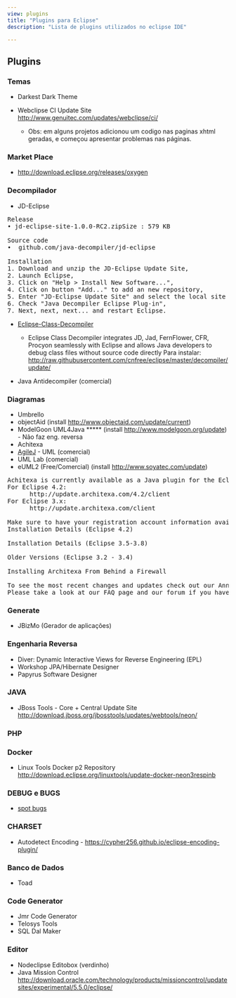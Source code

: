 ```yaml
---
view: plugins
title: "Plugins para Eclipse"
description: "Lista de plugins utilizados no eclipse IDE"

---
```

## Plugins
### Temas

 - Darkest Dark Theme

 - Webclipse CI Update Site  http://www.genuitec.com/updates/webclipse/ci/
   - Obs: em alguns projetos adicionou um codigo nas paginas xhtml geradas, e começou apresentar problemas nas páginas.


### Market Place
 - http://download.eclipse.org/releases/oxygen

### Decompilador

 - JD-Eclipse
<pre>
Release
• jd-eclipse-site-1.0.0-RC2.zipSize : 579 KB

Source code
•  github.com/java-decompiler/jd-eclipse 

Installation
1. Download and unzip the JD-Eclipse Update Site,
2. Launch Eclipse,
3. Click on "Help > Install New Software...",
4. Click on button "Add..." to add an new repository,
5. Enter "JD-Eclipse Update Site" and select the local site directory,
6. Check "Java Decompiler Eclipse Plug-in",
7. Next, next, next... and restart Eclipse.
</pre>
 - [Eclipse-Class-Decompiler](https://github.com/cnfree/Eclipse-Class-Decompiler)
   - Eclipse Class Decompiler integrates JD, Jad, FernFlower, CFR, Procyon seamlessly with Eclipse and allows Java developers to debug class files without source code directly 
Para instalar: http://raw.githubusercontent.com/cnfree/eclipse/master/decompiler/update/

 - Java Antidecompiler (comercial)

### Diagramas
- Umbrello
- objectAid (install http://www.objectaid.com/update/current)
- ModelGoon UML4Java ***** (install  http://www.modelgoon.org/update) - Não faz eng. reversa
- Achitexa
- [AgileJ](http://www.agilej.com/) - UML (comercial)
- UML Lab (comercial)
- eUML2 (Free/Comercial) (install http://www.soyatec.com/update)
<pre>
Achitexa is currently available as a Java plugin for the Eclipse IDE.  Use the following update site url to install Architexa from within  Eclipse.
For Eclipse 4.2:
      http://update.architexa.com/4.2/client
For Eclipse 3.x:
      http://update.architexa.com/client

Make sure to have your registration account information available to activate the plugin upon installation.
Installation Details (Eclipse 4.2)

Installation Details (Eclipse 3.5-3.8)

Older Versions (Eclipse 3.2 - 3.4)

Installing Architexa From Behind a Firewall

To see the most recent changes and updates check out our Announcements page.
Please take a look at our FAQ page and our forum if you have any questions or problems.
</pre>

### Generate
- JBizMo (Gerador de aplicações)

### Engenharia Reversa

- Diver: Dynamic Interactive Views for Reverse Engineering (EPL)
- Workshop JPA/Hibernate Designer
- Papyrus Software Designer


### JAVA
- JBoss Tools - Core + Central Update Site http://download.jboss.org/jbosstools/updates/webtools/neon/

### PHP

### Docker
- Linux Tools Docker p2 Repository  http://download.eclipse.org/linuxtools/update-docker-neon3respinb

### DEBUG e BUGS
 - [spot bugs](http://spotbugs.readthedocs.io/en/latest/eclipse.html)

### CHARSET
 - Autodetect Encoding - https://cypher256.github.io/eclipse-encoding-plugin/

### Banco de Dados
 - Toad

### Code Generator
 - Jmr Code Generator
 - Telosys Tools
 - SQL Dal Maker

### Editor
 - Nodeclipse Editobox (verdinho)
 - Java Mission Control	http://download.oracle.com/technology/products/missioncontrol/updatesites/experimental/5.5.0/eclipse/